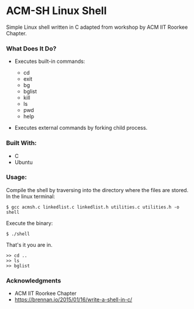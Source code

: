 # ACM-SH Linux Shell

Simple Linux shell written in C adapted from workshop by ACM IIT Roorkee Chapter. 

### What Does It Do?

* Executes built-in commands:
    * cd
    * exit
    * bg
    * bglist
    * kill
    * ls
    * pwd
    * help

* Executes external commands by forking child process.

### Built With:
* C
* Ubuntu

### Usage:
Compile the shell by traversing into the directory where the files are stored. In the linux terminal: 
```
$ gcc acmsh.c linkedlist.c linkedlist.h utilities.c utilities.h -o shell 
```
Execute the binary:

```
$ ./shell
```
That's it you are in.

```
>> cd ..
>> ls
>> bglist
```

### Acknowledgments
* ACM IIT Roorkee Chapter
* https://brennan.io/2015/01/16/write-a-shell-in-c/
